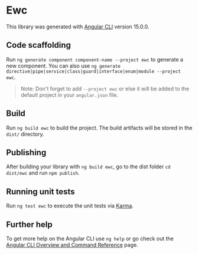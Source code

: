 # Ewc

This library was generated with [Angular CLI](https://github.com/angular/angular-cli) version 15.0.0.

## Code scaffolding

Run `ng generate component component-name --project ewc` to generate a new component. You can also use `ng generate directive|pipe|service|class|guard|interface|enum|module --project ewc`.
> Note: Don't forget to add `--project ewc` or else it will be added to the default project in your `angular.json` file. 

## Build

Run `ng build ewc` to build the project. The build artifacts will be stored in the `dist/` directory.

## Publishing

After building your library with `ng build ewc`, go to the dist folder `cd dist/ewc` and run `npm publish`.

## Running unit tests

Run `ng test ewc` to execute the unit tests via [Karma](https://karma-runner.github.io).

## Further help

To get more help on the Angular CLI use `ng help` or go check out the [Angular CLI Overview and Command Reference](https://angular.io/cli) page.
